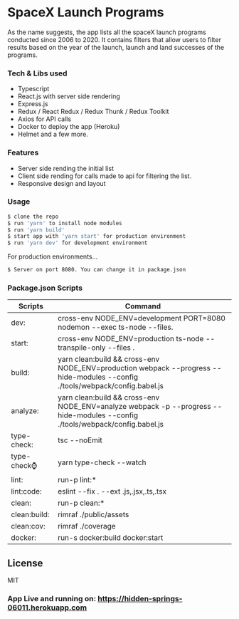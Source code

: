 # SpaceX Launch Programs

As the name suggests, the app lists all the spaceX launch programs conducted since 2006 to 2020. It contains filters that allow users to filter results based on the year of the launch, launch and land successes of the programs.

### Tech & Libs used

  - Typescript
  - React.js with server side rendering
  - Express.js
  - Redux / React Redux / Redux Thunk / Redux Toolkit
  - Axios for API calls
  - Docker to deploy the app (Heroku)
  - Helmet and a few more.

### Features

  - Server side rending the initial list
  - Client side rending for calls made to api for filtering the list.
  - Responsive design and layout

### Usage

```sh
$ clone the repo
$ run 'yarn' to install node modules
$ run 'yarn build'
$ start app with 'yarn start' for production environment
$ run 'yarn dev' for development environment

```

For production environments...

```sh
$ Server on port 8080. You can change it in package.json
```

### Package.json Scripts

| Scripts | Command |
| ------ | ------ |
| dev:  | cross-env NODE_ENV=development PORT=8080 nodemon --exec ts-node --files. |
| start:  | cross-env NODE_ENV=production ts-node --transpile-only --files . |
| build:  | yarn clean:build && cross-env NODE_ENV=production webpack --progress --hide-modules --config ./tools/webpack/config.babel.js |
| analyze:  | yarn clean:build && cross-env NODE_ENV=analyze webpack -p --progress --hide-modules --config ./tools/webpack/config.babel.js |
| type-check:  | tsc --noEmit |
| type-check:watch:  | yarn type-check --watch |
| lint:  | run-p lint:* |
| lint:code:  | eslint --fix . --ext .js,.jsx,.ts,.tsx |
| clean:  | run-p clean:* |
| clean:build:  | rimraf ./public/assets |
| clean:cov:  | rimraf ./coverage |
| docker:  | run-s docker:build docker:start |

License
----

MIT

### App Live and running on: <https://hidden-springs-06011.herokuapp.com>
